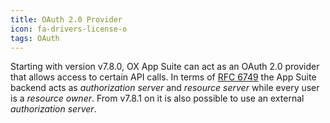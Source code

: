 ```yaml
---
title: OAuth 2.0 Provider
icon: fa-drivers-license-o
tags: OAuth
---
```


Starting with version v7.8.0, OX App Suite can act as an OAuth 2.0 provider that allows access to certain API calls. In terms of [RFC 6749](http://tools.ietf.org/html/rfc6749) the App Suite backend acts as *authorization server* and *resource server* while every user is a *resource owner*. From v7.8.1 on it is also possible to use an external *authorization server*.
